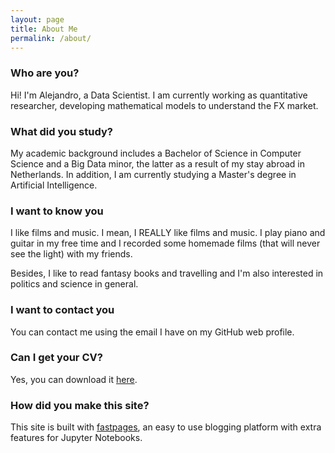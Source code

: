 ```yaml
---
layout: page
title: About Me
permalink: /about/
---
```


### Who are you?
Hi! I'm Alejandro, a Data Scientist. I am currently working as quantitative 
researcher, developing mathematical models to understand the FX market.

### What did you study?
My academic background includes a Bachelor of Science in Computer Science and a 
Big Data minor, the latter as a result of my stay abroad in Netherlands. In 
addition, I am currently studying a Master's degree in Artificial Intelligence.

### I want to know you
I like films and music. I mean, I REALLY like films and music. I play piano 
and guitar in my free time and I recorded some homemade films (that will never 
see the light) with my friends. 

Besides, I like to read fantasy books and travelling and I'm also interested in 
politics and science in general.

### I want to contact you
You can contact me using the email I have on my GitHub web profile.

### Can I get your CV?
Yes, you can download it [here](../assets/resume.pdf).

### How did you make this site?
This site is built with [fastpages](https://github.com/fastai/fastpages), an 
easy to use blogging platform with extra features for Jupyter Notebooks.
